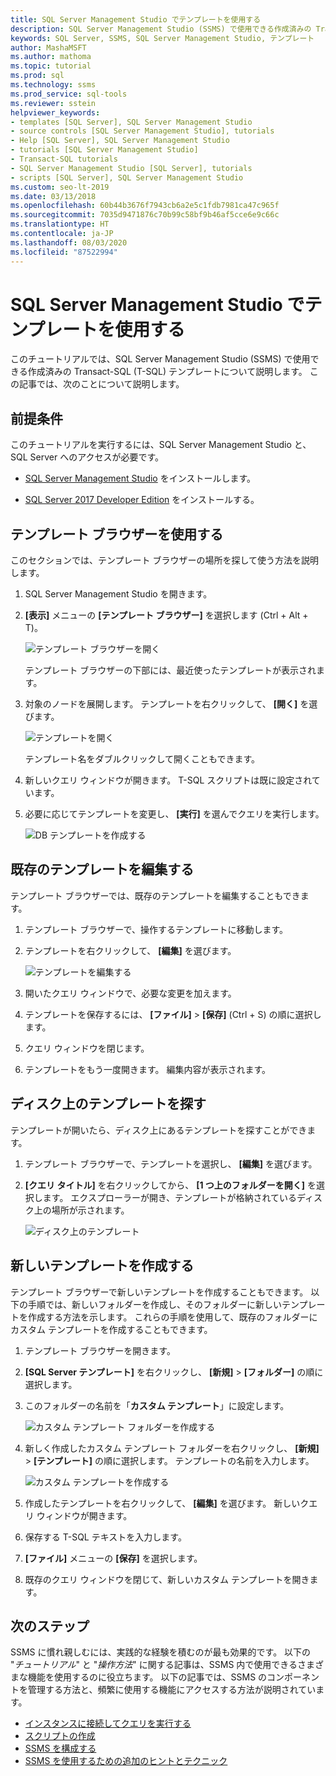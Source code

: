 ```yaml
---
title: SQL Server Management Studio でテンプレートを使用する
description: SQL Server Management Studio (SSMS) で使用できる作成済みの Transact-SQL (T-SQL) テンプレートについて説明します。
keywords: SQL Server, SSMS, SQL Server Management Studio, テンプレート
author: MashaMSFT
ms.author: mathoma
ms.topic: tutorial
ms.prod: sql
ms.technology: ssms
ms.prod_service: sql-tools
ms.reviewer: sstein
helpviewer_keywords:
- templates [SQL Server], SQL Server Management Studio
- source controls [SQL Server Management Studio], tutorials
- Help [SQL Server], SQL Server Management Studio
- tutorials [SQL Server Management Studio]
- Transact-SQL tutorials
- SQL Server Management Studio [SQL Server], tutorials
- scripts [SQL Server], SQL Server Management Studio
ms.custom: seo-lt-2019
ms.date: 03/13/2018
ms.openlocfilehash: 60b44b3676f7943cb6a2e5c1fdb7981ca47c965f
ms.sourcegitcommit: 7035d9471876c70b99c58bf9b46af5cce6e9c66c
ms.translationtype: HT
ms.contentlocale: ja-JP
ms.lasthandoff: 08/03/2020
ms.locfileid: "87522994"
---
```

# <a name="use-templates-in-sql-server-management-studio"></a>SQL Server Management Studio でテンプレートを使用する

このチュートリアルでは、SQL Server Management Studio (SSMS) で使用できる作成済みの Transact-SQL (T-SQL) テンプレートについて説明します。 この記事では、次のことについて説明します。

## <a name="prerequisites"></a>前提条件

このチュートリアルを実行するには、SQL Server Management Studio と、SQL Server へのアクセスが必要です。

* [SQL Server Management Studio](https://docs.microsoft.com/sql/ssms/download-sql-server-management-studio-ssms) をインストールします。

* [SQL Server 2017 Developer Edition](https://www.microsoft.com/sql-server/sql-server-downloads) をインストールする。

## <a name="use-template-browser"></a>テンプレート ブラウザーを使用する

このセクションでは、テンプレート ブラウザーの場所を探して使う方法を説明します。

1. SQL Server Management Studio を開きます。

2. **[表示]** メニューの **[テンプレート ブラウザー]** を選択します (Ctrl + Alt + T)。

    ![テンプレート ブラウザーを開く](media/templates-ssms/templatebrowser.png)

    テンプレート ブラウザーの下部には、最近使ったテンプレートが表示されます。

3. 対象のノードを展開します。 テンプレートを右クリックして、 **[開く]** を選びます。

    ![テンプレートを開く](media/templates-ssms/opentemplate.png)

    テンプレート名をダブルクリックして開くこともできます。

4. 新しいクエリ ウィンドウが開きます。 T-SQL スクリプトは既に設定されています。

5. 必要に応じてテンプレートを変更し、 **[実行]** を選んでクエリを実行します。

    ![DB テンプレートを作成する](media/templates-ssms/createdbtemplate.png)

## <a name="edit-an-existing-template"></a>既存のテンプレートを編集する

テンプレート ブラウザーでは、既存のテンプレートを編集することもできます。  

1. テンプレート ブラウザーで、操作するテンプレートに移動します。

2. テンプレートを右クリックして、 **[編集]** を選びます。

    ![テンプレートを編集する](media/templates-ssms/edittemplate.png)

3. 開いたクエリ ウィンドウで、必要な変更を加えます。

4. テンプレートを保存するには、 **[ファイル]**  >  **[保存]** (Ctrl + S) の順に選択します。

5. クエリ ウィンドウを閉じます。

6. テンプレートをもう一度開きます。 編集内容が表示されます。

## <a name="locate-templates-on-disk"></a>ディスク上のテンプレートを探す

テンプレートが開いたら、ディスク上にあるテンプレートを探すことができます。

1. テンプレート ブラウザーで、テンプレートを選択し、 **[編集]** を選びます。

2. **[クエリ タイトル]** を右クリックしてから、 **[1 つ上のフォルダーを開く]** を選択します。 エクスプローラーが開き、テンプレートが格納されているディスク上の場所が示されます。 

   ![ディスク上のテンプレート](media/templates-ssms/templatesondisk.png)
  
## <a name="create-a-new-template"></a>新しいテンプレートを作成する

テンプレート ブラウザーで新しいテンプレートを作成することもできます。 以下の手順では、新しいフォルダーを作成し、そのフォルダーに新しいテンプレートを作成する方法を示します。 これらの手順を使用して、既存のフォルダーにカスタム テンプレートを作成することもできます。 

1. テンプレート ブラウザーを開きます。

2. **[SQL Server テンプレート]** を右クリックし、 **[新規]**  >  **[フォルダー]** の順に選択します。

3. このフォルダーの名前を「**カスタム テンプレート**」に設定します。

    ![カスタム テンプレート フォルダーを作成する](media/templates-ssms/creatingcustomtemplate.png)

4. 新しく作成したカスタム テンプレート フォルダーを右クリックし、 **[新規]**  >  **[テンプレート]** の順に選択します。 テンプレートの名前を入力します。

    ![カスタム テンプレートを作成する](media/templates-ssms/createnewtemplate.png)

5. 作成したテンプレートを右クリックして、 **[編集]** を選びます。 新しいクエリ ウィンドウが開きます。

6. 保存する T-SQL テキストを入力します。

7. **[ファイル]** メニューの **[保存]** を選択します。

8. 既存のクエリ ウィンドウを閉じて、新しいカスタム テンプレートを開きます。

## <a name="next-steps"></a>次のステップ

SSMS に慣れ親しむには、実践的な経験を積むのが最も効果的です。 以下の "*チュートリアル*" と "*操作方法*" に関する記事は、SSMS 内で使用できるさまざまな機能を使用するのに役立ちます。  以下の記事では、SSMS のコンポーネントを管理する方法と、頻繁に使用する機能にアクセスする方法が説明されています。

* [インスタンスに接続してクエリを実行する](../tutorials/connect-query-sql-server.md)
* [スクリプトの作成](../tutorials/scripting-ssms.md)
* [SSMS を構成する](../tutorials/ssms-configuration.md)
* [SSMS を使用するための追加のヒントとテクニック](../tutorials/ssms-tricks.md)